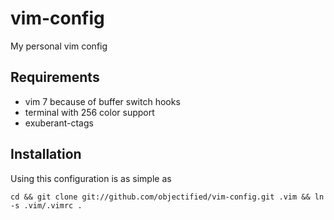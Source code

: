vim-config 
==========
My personal vim config

Requirements
------------
- vim 7 because of buffer switch hooks
- terminal with 256 color support 
- exuberant-ctags 

Installation
------------
Using this configuration is as simple as
```
cd && git clone git://github.com/objectified/vim-config.git .vim && ln -s .vim/.vimrc .
```
